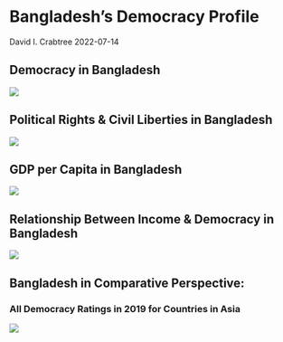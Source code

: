 Bangladesh’s Democracy Profile
================
David I. Crabtree
2022-07-14

## Democracy in Bangladesh

![](C:\Users\David\Desktop\PROGRA~1\FILESA~1\DEMOCR~1\reports\BANGLA~1/figure-gfm/Demscore-1.png)<!-- -->

## Political Rights & Civil Liberties in Bangladesh

![](C:\Users\David\Desktop\PROGRA~1\FILESA~1\DEMOCR~1\reports\BANGLA~1/figure-gfm/Political%20Rights%20&%20Civil%20Libs-1.png)<!-- -->

## GDP per Capita in Bangladesh

![](C:\Users\David\Desktop\PROGRA~1\FILESA~1\DEMOCR~1\reports\BANGLA~1/figure-gfm/GDP%20per%20Capita-1.png)<!-- -->

## Relationship Between Income & Democracy in Bangladesh

![](C:\Users\David\Desktop\PROGRA~1\FILESA~1\DEMOCR~1\reports\BANGLA~1/figure-gfm/Income%20&%20Dem-1.png)<!-- -->

## Bangladesh in Comparative Perspective:

### All Democracy Ratings in 2019 for Countries in Asia

![](C:\Users\David\Desktop\PROGRA~1\FILESA~1\DEMOCR~1\reports\BANGLA~1/figure-gfm/Democracy%20in%20Comparative%20Perspective-1.png)<!-- -->
